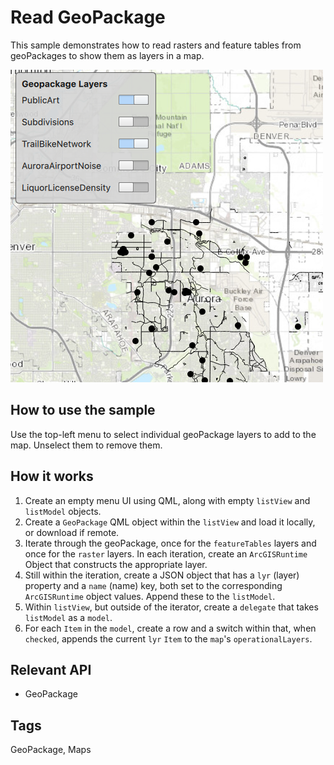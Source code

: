 # Read GeoPackage

This sample demonstrates how to read rasters and feature tables from geoPackages to show them as layers in a map.

![](screenshot.png)

## How to use the sample
Use the top-left menu to select individual geoPackage layers to add to the map. Unselect them to remove them.

## How it works
1. Create an empty menu UI using QML, along with empty `listView` and `listModel` objects.
2. Create a `GeoPackage` QML object within the `listView` and load it locally, or download if remote.
3. Iterate through the geoPackage, once for the `featureTables` layers and once for the `raster` layers. In each iteration, create an `ArcGISRuntime` Object that constructs the appropriate layer.
4. Still within the iteration, create a JSON object that has a `lyr` (layer) property and a `name` (name) key, both set to the corresponding `ArcGISRuntime` object values. Append these to the `listModel`.
5. Within `listView`, but outside of the iterator, create a `delegate` that takes `listModel` as a `model`.
6. For each `Item` in the `model`, create a row and a switch within that, when `checked`, appends the current `lyr` `Item` to the `map`'s `operationalLayers`.

## Relevant API
 - GeoPackage


## Tags
GeoPackage, Maps
